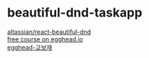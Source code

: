 # beautiful-dnd-taskapp  

[altassian/react-beautiful-dnd](github.com/atlassian/react-beautiful-dnd)  
[free course on egghead.io](https://egghead.io/courses/beautiful-and-accessible-drag-and-drop-with-react-beautiful-dnd)  
[egghead-교보재](https://github.com/eggheadio-projects/Beautiful-and-Accessible-Drag-and-Drop-with-react-beautiful-dnd-notes)  
